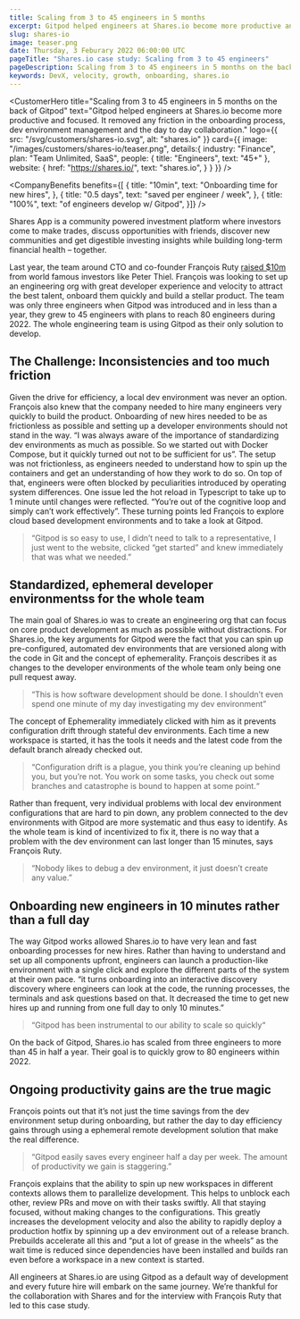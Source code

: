 ```yaml
---
title: Scaling from 3 to 45 engineers in 5 months
excerpt: Gitpod helped engineers at Shares.io become more productive and focused. It cut the onboarding process for new hires down to 10 minutes. Gitpod also removed any friction in dev environment management and  day to day collaboration, saving every engineer half a day per week.
slug: shares-io
image: teaser.png
date: Thursday, 3 Feburary 2022 06:00:00 UTC
pageTitle: "Shares.io case study: Scaling from 3 to 45 engineers"
pageDescription: Scaling from 3 to 45 engineers in 5 months on the back of Gitpod. Cutting onboarding times to 10 minutes. Saving half a day per engineer / week.
keywords: DevX, velocity, growth, onboarding, shares.io
---
```


<script lang="ts" context="module">
  export const prerender = true;
</script>

<script lang="ts">
	import CustomerHero from "$lib/components/customers/customer-hero.svelte";
	import CompanyBenefits from "$lib/components/customers/company-benefits.svelte";
	import Section from "$lib/components/section.svelte";
	import Story from "$lib/components/customers/story.svelte";
	import Quote from "$lib/components/quote.svelte";
</script>

<CustomerHero
title="Scaling from 3 to 45 engineers in 5 months on the back of Gitpod"
text="Gitpod helped engineers at Shares.io become more productive and focused. It removed any friction in the onboarding process, dev environment management and the day to day collaboration."
logo={{
		src: "/svg/customers/shares-io.svg",
		alt: "shares.io"
	}}
card={{
		image: "/images/customers/shares-io/teaser.png",
		details:{
			industry: "Finance",
			plan: "Team Unlimited, SaaS",
			people: {
				title: "Engineers",
				text: "45+"
			},
			website: {
				href: "https://shares.io/",
				text: "shares.io",
			}
		}
	}}
/>

<CompanyBenefits
benefits={[
{
title: "10min",
text: "Onboarding time for new hires",
},
{
title: "0.5 days",
text: "saved per engineer / week",
},
{
title: "100%",
text: "of engineers develop w/ Gitpod",
}]}
/>

<Section>
	<Quote
		quote="Gitpod has been instrumental to our ability to scale&nbsp;so&nbsp;quickly"
		author={{
			name: "François Ruty",
			jobTitle: "CTO at Shares.io",
		}}
	/>
</Section>

<Story bannerImg="/images/customers/shares-io/banner.png" text="Scaling from 3 to 45 enginees in 5 months on the back of Gitpod">

Shares App is a community powered investment platform where investors come to make trades, discuss opportunities with friends, discover new communities and get digestible investing insights while building long-term financial health – together.

Last year, the team around CTO and co-founder François Ruty [raised $10m](https://techcrunch.com/2021/08/25/shares-is-a-new-stock-trading-app-with-a-focus-on-social-features/) from world famous investors like Peter Thiel. François was looking to set up an engineering org with great developer experience and velocity to attract the best talent, onboard them quickly and build a stellar product. The team was only three engineers when Gitpod was introduced and in less than a year, they grew to 45 engineers with plans to reach 80 engineers during 2022. The whole engineering team is using Gitpod as their only solution to develop.

## The Challenge: Inconsistencies and too much friction

Given the drive for efficiency, a local dev environment was never an option. François also knew that the company needed to hire many engineers very quickly to build the product. Onboarding of new hires needed to be as frictionless as possible and setting up a developer environments should not stand in the way. “I was always aware of the importance of standardizing dev environments as much as possible. So we started out with Docker Compose, but it quickly turned out not to be sufficient for us”.
The setup was not frictionless, as engineers needed to understand how to spin up the containers and get an understanding of how they work to do so. On top of that, engineers were often blocked by peculiarities introduced by operating system differences. One issue led the hot reload in Typescript to take up to 1 minute until changes were reflected. “You’re out of the cognitive loop and simply can’t work effectively”. These turning points led François to explore cloud based development environments and to take a look at Gitpod.

> “Gitpod is so easy to use, I didn’t need to talk to a representative, I just went to the website, clicked “get started” and knew immediately that was what we needed.”

## Standardized, ephemeral developer environmentss for the whole team

The main goal of Shares.io was to create an engineering org that can focus on core product development as much as possible without distractions. For Shares.io, the key arguments for Gitpod were the fact that you can spin up pre-configured, automated dev environments that are versioned along with the code in Git and the concept of ephemerality. François describes it as changes to the developer environments of the whole team only being one pull request away.

> “This is how software development should be done. I shouldn’t even spend one minute of my day investigating my dev environment”

The concept of Ephemerality immediately clicked with him as it prevents configuration drift through stateful dev environments. Each time a new workspace is started, it has the tools it needs and the latest code from the default branch already checked out.

> “Configuration drift is a plague, you think you’re cleaning up behind you, but you’re not. You work on some tasks, you check out some branches and catastrophe is bound to happen at some point.“

Rather than frequent, very individual problems with local dev environment configurations that are hard to pin down, any problem connected to the dev environments with Gitpod are more systematic and
thus easy to identify. As the whole team is kind of incentivized to fix it, there is no way that a problem with the dev environment can last longer than 15 minutes, says François Ruty.

> “Nobody likes to debug a dev environment, it just doesn’t create any&nbsp;value.”

## Onboarding new engineers in 10 minutes rather than a full day

The way Gitpod works allowed Shares.io to have very lean and fast onboarding processes for new hires. Rather than having to understand and set up all components upfront, engineers can launch a production-like environment with a single click and explore the different parts of the system at their own pace. “it turns onboarding into an interactive discovery discovery where engineers can look at the code, the running processes, the terminals and ask questions based on that. It decreased the time to get new hires up and running from one full day to only 10 minutes.”

> “Gitpod has been instrumental to our ability to scale so&nbsp;quickly“

On the back of Gitpod, Shares.io has scaled from three engineers to more than 45 in half a year. Their goal is to quickly grow to 80 engineers within 2022.

## Ongoing productivity gains are the true magic

François points out that it’s not just the time savings from the dev environment setup during onboarding, but rather the day to day efficiency gains through using a ephemeral remote development solution that make the real difference.

> “Gitpod easily saves every engineer half a day per week. The amount of productivity we gain is&nbsp;staggering.”

François explains that the ability to spin up new workspaces in different contexts allows them to parallelize development. This helps to unblock each other, review PRs and move on with their tasks swiftly. All that staying focused, without making changes to the configurations. This greatly increases the development velocity and also the ability to rapidly deploy a production hotfix by spinning up a dev environment out of a release branch. Prebuilds accelerate all this and “put a lot of grease in the wheels” as the wait time is reduced since dependencies have been installed and builds ran even before a workspace in a new context is started.

All engineers at Shares.io are using Gitpod as a default way of development and every future hire will embark on the same journey. We’re thankful for the collaboration with Shares and for the interview with François Ruty that led to this case study.

</Story>

